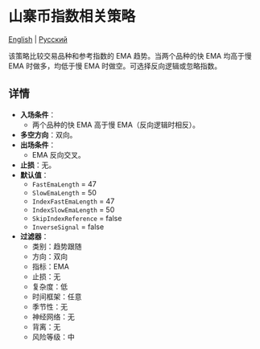 # 山寨币指数相关策略
[English](README.md) | [Русский](README_ru.md)

该策略比较交易品种和参考指数的 EMA 趋势。当两个品种的快 EMA 均高于慢 EMA 时做多，均低于慢 EMA 时做空。可选择反向逻辑或忽略指数。

## 详情

- **入场条件**：
  - 两个品种的快 EMA 高于慢 EMA（反向逻辑时相反）。
- **多空方向**：双向。
- **出场条件**：
  - EMA 反向交叉。
- **止损**：无。
- **默认值**：
  - `FastEmaLength` = 47
  - `SlowEmaLength` = 50
  - `IndexFastEmaLength` = 47
  - `IndexSlowEmaLength` = 50
  - `SkipIndexReference` = false
  - `InverseSignal` = false
- **过滤器**：
  - 类别：趋势跟随
  - 方向：双向
  - 指标：EMA
  - 止损：无
  - 复杂度：低
  - 时间框架：任意
  - 季节性：无
  - 神经网络：无
  - 背离：无
  - 风险等级：中
